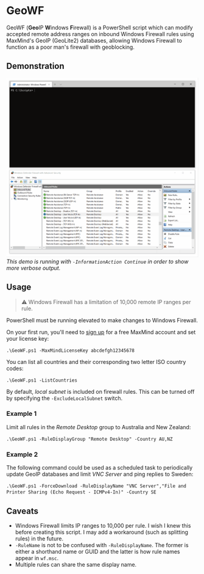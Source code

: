 # GeoWF
GeoWF (**Geo**IP **W**indows **F**irewall) is a PowerShell script which can modify accepted remote address ranges on inbound Windows Firewall rules using MaxMind's GeoIP (GeoLite2) databases, allowing Windows Firewall to function as a poor man's firewall with geoblocking.

## Demonstration
![](./images/demo.gif)
*This demo is running with `-InformationAction Continue` in order to show more verbose output.*

## Usage
> :warning: Windows Firewall has a limitation of 10,000 remote IP ranges per rule.

PowerShell must be running elevated to make changes to Windows Firewall.

On your first run, you'll need to [sign up](https://www.maxmind.com/en/geolite2/signup) for a free MaxMind account and set your license key:

```
.\GeoWF.ps1 -MaxMindLicenseKey abcdefgh12345678
```

You can list all countries and their corresponding two letter ISO country codes:

```
.\GeoWF.ps1 -ListCountries
```

By default, *local subnet* is included on firewall rules. This can be turned off by specifying the `-ExcludeLocalSubnet` switch.

### Example 1
Limit all rules in the *Remote Desktop* group to Australia and New Zealand:

```
.\GeoWF.ps1 -RuleDisplayGroup "Remote Desktop" -Country AU,NZ
```

### Example 2
The following command could be used as a scheduled task to periodically update GeoIP databases and limit *VNC Server* and ping replies to Sweden:

```
.\GeoWF.ps1 -ForceDownload -RuleDisplayName "VNC Server","File and Printer Sharing (Echo Request - ICMPv4-In)" -Country SE
```

## Caveats
* Windows Firewall limits IP ranges to 10,000 per rule. I wish I knew this before creating this script. I may add a workaround (such as splitting rules) in the future.
* `-RuleName` is not to be confused with `-RuleDisplayName`. The former is either a shorthand name or GUID and the latter is how rule names appear in `wf.msc`.
* Multiple rules can share the same display name.
